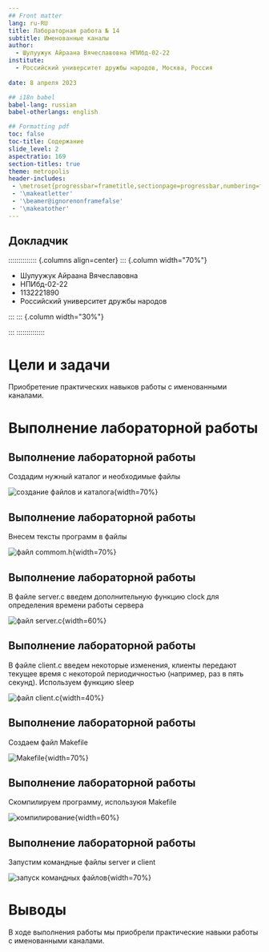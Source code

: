```yaml
---
## Front matter
lang: ru-RU
title: Лабораторная работа № 14
subtitle: Именованные каналы
author:
  - Шулуужук Айраана Вячеславовна НПИбд-02-22
institute:
  - Российский университет дружбы народов, Москва, Россия
 
date: 8 апреля 2023 

## i18n babel
babel-lang: russian
babel-otherlangs: english

## Formatting pdf
toc: false
toc-title: Содержание
slide_level: 2
aspectratio: 169
section-titles: true
theme: metropolis
header-includes:
 - \metroset{progressbar=frametitle,sectionpage=progressbar,numbering=fraction}
 - '\makeatletter'
 - '\beamer@ignorenonframefalse'
 - '\makeatother'
---
```


## Докладчик

:::::::::::::: {.columns align=center}
::: {.column width="70%"}

  * Шулуужук Айраана Вячеславовна 
  * НПИбд-02-22
  * 1132221890
  * Российский университет дружбы народов

:::
::: {.column width="30%"}

:::
::::::::::::::
# Цели и задачи

Приобретение практических навыков работы с именованными каналами.

# Выполнение лабораторной работы

## Выполнение лабораторной работы

Создадим нужный каталог и необходимые файлы  

![создание файлов и каталога](image/1.png){width=70%}

## Выполнение лабораторной работы

Внесем тексты программ в файлы 

![файл commom.h](image/2.png){width=70%}

## Выполнение лабораторной работы

В файле server.c введем дополнительную функцию clock для определения времени работы сервера 

![файл server.c](image/3.png){width=60%}

## Выполнение лабораторной работы

В файле client.c введем некоторые изменения, клиенты передают текущее время с некоторой периодичностью (например, раз в пять секунд). Используем функцию sleep 

![файл client.c](image/4.png){width=40%}

## Выполнение лабораторной работы

Создаем файл Makefile 

![Makefile](image/5.png){width=70%}

## Выполнение лабораторной работы

Скомпилируем программу, используюя Makefile 

![компилирование](image/6.png){width=60%}

## Выполнение лабораторной работы

Запустим командные файлы server и client 

![запуск командных файлов](image/7.png){width=70%}

# Выводы

В ходе выполнения работы мы приобрели практические навыки работы с именованными каналами.

